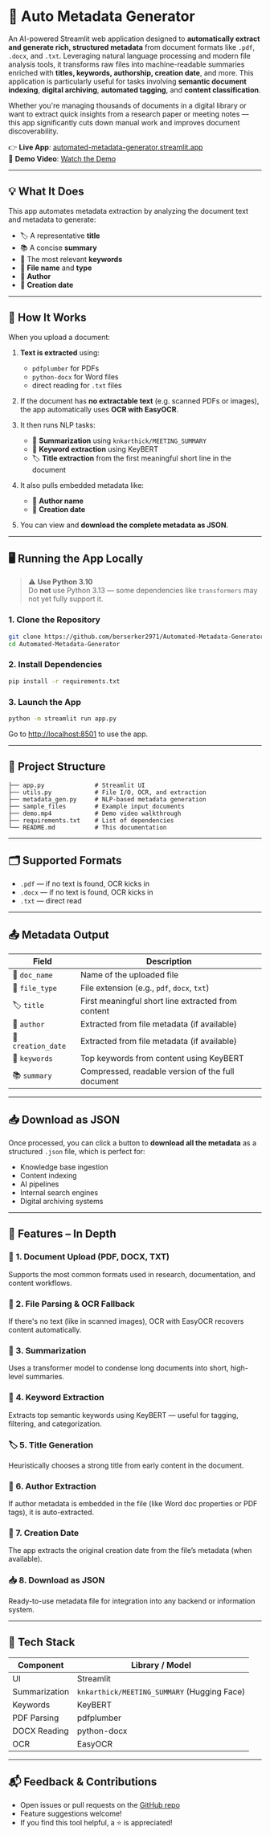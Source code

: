 
# 📄 Auto Metadata Generator

An AI-powered Streamlit web application designed to **automatically extract and generate rich, structured metadata** from document formats like `.pdf`, `.docx`, and `.txt`. Leveraging natural language processing and modern file analysis tools, it transforms raw files into machine-readable summaries enriched with **titles, keywords, authorship, creation date**, and more. This application is particularly useful for tasks involving **semantic document indexing**, **digital archiving**, **automated tagging**, and **content classification**.

Whether you're managing thousands of documents in a digital library or want to extract quick insights from a research paper or meeting notes — this app significantly cuts down manual work and improves document discoverability.

👉 **Live App**: [automated-metadata-generator.streamlit.app](https://automated-metadata-generator.streamlit.app/)  
🎥 **Demo Video**: [Watch the Demo](https://youtu.be/qkDKGK_8cCY)

---

## 💡 What It Does

This app automates metadata extraction by analyzing the document text and metadata to generate:

- 🏷️ A representative **title**
- 📚 A concise **summary**
- 🔑 The most relevant **keywords**
- 📄 **File name** and **type**
- 👤 **Author** 
- 📅 **Creation date** 

---

## 🔧 How It Works

When you upload a document:

1. **Text is extracted** using:
   - `pdfplumber` for PDFs
   - `python-docx` for Word files
   - direct reading for `.txt` files

2. If the document has **no extractable text** (e.g. scanned PDFs or images), the app automatically uses **OCR with EasyOCR**.

3. It then runs NLP tasks:
   - 🧠 **Summarization** using `knkarthick/MEETING_SUMMARY`
   - 🔑 **Keyword extraction** using KeyBERT
   - 🏷️ **Title extraction** from the first meaningful short line in the document

4. It also pulls embedded metadata like:
   - 👤 **Author name**
   - 📅 **Creation date**

5. You can view and **download the complete metadata as JSON**.

---

## 🖥️ Running the App Locally

> ⚠️ **Use Python 3.10**  
> Do **not** use Python 3.13 — some dependencies like `transformers` may not yet fully support it.

### 1. Clone the Repository

```bash
git clone https://github.com/berserker2971/Automated-Metadata-Generator
cd Automated-Metadata-Generator
```

### 2. Install Dependencies

```bash
pip install -r requirements.txt
```

### 3. Launch the App

```bash
python -m streamlit run app.py
```

Go to [http://localhost:8501](http://localhost:8501) to use the app.

---

## 📁 Project Structure

```
├── app.py              # Streamlit UI
├── utils.py            # File I/O, OCR, and extraction
├── metadata_gen.py     # NLP-based metadata generation
├── sample_files        # Example input documents
├── demo.mp4            # Demo video walkthrough
├── requirements.txt    # List of dependencies
└── README.md           # This documentation
```

---

## 🗂️ Supported Formats

- `.pdf` — if no text is found, OCR kicks in
- `.docx` — if no text is found, OCR kicks in
- `.txt` — direct read

---

## 📤 Metadata Output

| Field             | Description                                                   |
|------------------|---------------------------------------------------------------|
| 📄 `doc_name`     | Name of the uploaded file                                     |
| 📁 `file_type`    | File extension (e.g., `pdf`, `docx`, `txt`)                   |
| 🏷️ `title`        | First meaningful short line extracted from content            |
| 👤 `author`       | Extracted from file metadata (if available)                   |
| 📅 `creation_date`| Extracted from file metadata (if available)                   |
| 🔑 `keywords`     | Top keywords from content using KeyBERT                       |
| 📚 `summary`      | Compressed, readable version of the full document             |

---

## 📥 Download as JSON

Once processed, you can click a button to **download all the metadata** as a structured `.json` file, which is perfect for:

- Knowledge base ingestion
- Content indexing
- AI pipelines
- Internal search engines
- Digital archiving systems

---

## 🚀 Features – In Depth

### 📄 1. Document Upload (PDF, DOCX, TXT)
Supports the most common formats used in research, documentation, and content workflows.

### 🧾 2. File Parsing & OCR Fallback
If there's no text (like in scanned images), OCR with EasyOCR recovers content automatically.

### 🧠 3. Summarization
Uses a transformer model to condense long documents into short, high-level summaries.

### 🔑 4. Keyword Extraction
Extracts top semantic keywords using KeyBERT — useful for tagging, filtering, and categorization.

### 🏷️ 5. Title Generation
Heuristically chooses a strong title from early content in the document.

### 👤 6. Author Extraction
If author metadata is embedded in the file (like Word doc properties or PDF tags), it is auto-extracted.

### 📅 7. Creation Date
The app extracts the original creation date from the file’s metadata (when available).

### 📥 8. Download as JSON
Ready-to-use metadata file for integration into any backend or information system.

---

## 🧠 Tech Stack

| Component        | Library / Model                                                |
|------------------|----------------------------------------------------------------|
| UI               | Streamlit                                                      |
| Summarization    | `knkarthick/MEETING_SUMMARY` (Hugging Face)                    |
| Keywords         | KeyBERT                                                        |
| PDF Parsing      | pdfplumber                                                     |
| DOCX Reading     | python-docx                                                    |
| OCR              | EasyOCR                                                        |

---

## 📬 Feedback & Contributions

- Open issues or pull requests on the [GitHub repo](https://github.com/berserker2971/Automated-Metadata-Generator)
- Feature suggestions welcome!
- If you find this tool helpful, a ⭐️ is appreciated!
